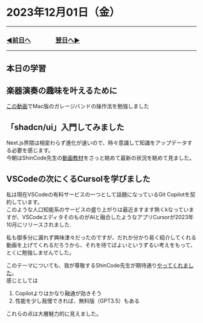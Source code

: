# 2023年12月01日（金）

---

### [◀️前日へ](https://github.com/yuasys/chatty-journal/blob/main/2023/11/2023-11-30.md)&emsp;&emsp;&emsp;&emsp;[翌日へ▶️](https://github.com/yuasys/chatty-journal/blob/main/2023/12/2023-12-02.md)

---

## 本日の学習

## 楽器演奏の趣味を叶えるために

[この動画](https://youtu.be/IwBCCprTCQg?si=SuYDLcAPK-CPt0dG)でMac版のガレージバンドの操作法を勉強しました

## 「shadcn/ui」入門してみました

Next.js界隈は相変わらず進化が速いので、時々意識して知識をアップデータする必要を感じます。  
今朝はShinCode先生の[動画教材](https://youtu.be/Kh4Fk-1_JcA?si=dsWZZJuuhVGlC_jT)をさっと眺めて最新の状況を眺めて見ました。  

## VSCodeの次にくるCursolを学びました

私は現在VSCodeの有料サービスの一つとして話題になっているGit Copilotを契約しています。  
このような人口知能系のサービスの盛り上がりは最近ますます熱くkなっていますが、VSCodeエディタそのものがAIと融合したようなアプリCursorが2023年10月にリリースされました.  

私も御多分に漏れず興味津々だったのですが、だれか分かり易く紹介してくれる動画を上げてくれるだろうから、それを待てばよいというずるい考えをもって、とくに勉強しませんでした。

このテーマについても、我が尊敬するShinCode先生が期待通り[やってくれました](https://youtu.be/xoaLJGyPfNg?si=kuZCAR0seNIrvyaD)。  
感じとしては  

1. Copilotよりはかなり融通が効きそう
2. 性能を少し我慢できれば、無料版（GPT3.5）もある

これらの点は大層魅力的に見えました。
